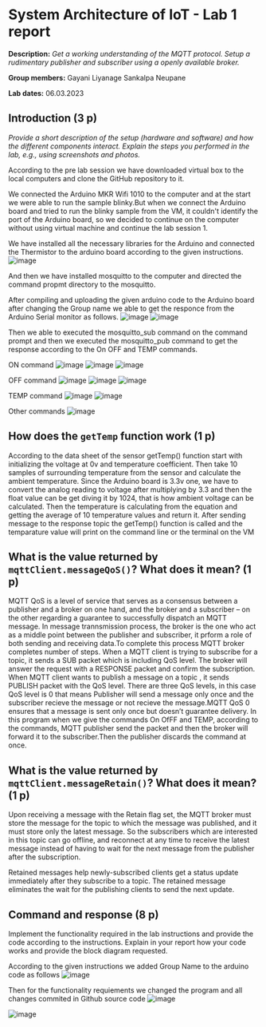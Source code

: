 # System Architecture of IoT - Lab 1 report

**Description:** _Get a working understanding of the MQTT protocol. Setup a rudimentary publisher and subscriber using a openly available broker._

**Group members:** Gayani Liyanage Sankalpa Neupane 

**Lab dates:** 06.03.2023

## Introduction (3 p)

_Provide a short description of the setup (hardware and software) and how the different components interact. Explain the steps you performed in the lab, e.g., using screenshots and photos._

According to the pre lab session we have downloaded virtual box to the local computers and clone the GitHub repository to it.

We connected the Arduino MKR Wifi 1010 to the computer and at the start we were able to run the sample blinky.But when we connect the Arduino board and tried to run the blinky sample from the VM, it couldn't identify the port of the Arduino board, so we decided to continue on the computer without using virtual machine and continue the lab session 1.

We have installed all the necessary libraries for the Arduino and connected the Thermistor to the arduino board according to the given instructions.
![image](https://user-images.githubusercontent.com/100039767/226019748-b4aa5c55-0290-4a00-a905-e52b3b3d2583.png)

And then we have installed mosquitto to the computer and directed the command propmt directory to the mosquitto.

After compiling and uploading the given arduino code to the Arduino board after changing the Group name we able to get the responce from the Arduino Serial monitor as follows.
![image](https://user-images.githubusercontent.com/100039767/226020122-90a06597-46ab-44e4-b71b-f8c3f4773bae.png)
![image](https://user-images.githubusercontent.com/100039767/226020345-2bb8370a-d077-4be2-aa81-d0aaf805cc79.png)

Then we able to executed the mosquitto_sub command on the command prompt and then we executed the mosquitto_pub command to get the response according to the On OFF and TEMP commands. 

ON command
![image](https://user-images.githubusercontent.com/100039767/226027283-1046f5d2-8903-42ff-bd54-aa54c01b9521.png)
![image](https://user-images.githubusercontent.com/100039767/226027920-bef3c393-a0f6-4a20-8028-35c0266ac311.png)
![image](https://user-images.githubusercontent.com/100039767/226028939-dbf5f33b-0e34-4de8-90f0-d94165b3ed8e.png)

OFF command
![image](https://user-images.githubusercontent.com/100039767/226027491-b45f2957-310c-443f-adee-c658170cfce2.png)
![image](https://user-images.githubusercontent.com/100039767/226027762-fb4e311a-72b1-4bc6-8dd8-9669a57de109.png)
![image](https://user-images.githubusercontent.com/100039767/226029055-276870d7-f3ea-446a-853e-3731999b63f6.png)

TEMP command 
![image](https://user-images.githubusercontent.com/100039767/226021134-0384b028-caa6-4d47-a01e-c72b2cd77f92.png)
![image](https://user-images.githubusercontent.com/100039767/226020586-1d81890b-d969-4bf2-9f37-f09e3d711a72.png)

Other commands
![image](https://user-images.githubusercontent.com/100039767/226020887-4173b75b-14fa-4975-9402-1459e2b02e55.png)


## How does the `getTemp` function work (1 p)

According to the data sheet of the sensor getTemp() function start with initializing the voltage at 0v and temperature coefficient. Then take 10 samples of surrounding temperature from the sensor and calculate the ambient temperature. 
Since the Arduino board is 3.3v one, we have to convert the analog reading to voltage after multiplying by 3.3 and then the float value can be get diving it by 1024, that is how ambient voltage can be calculated.
Then  the temperature is calculating from the equation and getting the average of 10 temperature values and return it.
After sending message to the response topic the getTemp() function is called and the temparature value will print on the command line or the terminal on the VM 

## What is the value returned by `mqttClient.messageQoS()`? What does it mean? (1 p)

MQTT QoS is a level of service that serves as a consensus between a publisher and a broker on one hand, and the broker and a subscriber – on the other regarding a guarantee to successfully dispatch an MQTT message. 
In message trannsmission process, the broker is the one who act as a middle point between the publisher and subscriber, it prform a role of both sending and receiving data.To complete this process MQTT broker completes number of steps.
When a MQTT client is trying to subscribe for a topic, it sends a SUB packet which is including QoS level. The broker will answer the request with a RESPONSE packet and confirm the subscription.
When MQTT client wants to publish a message on a topic , it sends PUBLISH packet with the QoS level.
There are three QoS levels, in this case QoS level is 0 that means Publisher will send a message only once and the subscriber recieve the message or not recieve the message.MQTT QoS 0 ensures that a message is sent only once but doesn’t guarantee delivery. 
In this program when we give the commands On OfFF and TEMP, according to the commands, MQTT publisher send the packet and then the broker will forward it to the subscriber.Then the publisher discards the command at once.

## What is the value returned by `mqttClient.messageRetain()`? What does it mean? (1 p)
Upon receiving a message with the Retain flag set, the MQTT broker must store the message for the topic to which the message was published, and it must store only the latest message. So the subscribers which are interested in this topic can go offline, and reconnect at any time to receive the latest message instead of having to wait for the next message from the publisher after the subscription.

Retained messages help newly-subscribed clients get a status update immediately after they subscribe to a topic. The retained message eliminates the wait for the publishing clients to send the next update.

## Command and response (8 p)

Implement the functionality required in the lab instructions and provide the code according to the instructions. Explain in your report how your code works and provide the block diagram requested.

According to the given instructions we added Group Name to the arduino code as follows 
![image](https://user-images.githubusercontent.com/100039767/226089924-2974cfdb-6161-4878-b2dc-3c009ea16de1.png)

Then for the functionality requiements we changed the program and all changes commited in Github source code
![image](https://user-images.githubusercontent.com/100039767/226090813-89323156-402f-438b-accc-26d018480c8a.png)


![image](https://user-images.githubusercontent.com/100039767/226160501-2cbcc27d-6bbd-4be6-b6ab-b125532444e6.png)
